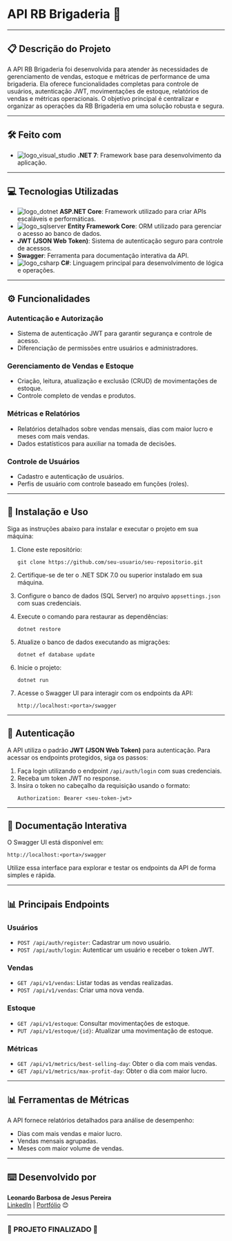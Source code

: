 
# API RB Brigaderia 🍫

---

## 📋 Descrição do Projeto

A API RB Brigaderia foi desenvolvida para atender às necessidades de gerenciamento de vendas, estoque e métricas de performance de uma brigaderia. Ela oferece funcionalidades completas para controle de usuários, autenticação JWT, movimentações de estoque, relatórios de vendas e métricas operacionais. O objetivo principal é centralizar e organizar as operações da RB Brigaderia em uma solução robusta e segura.

---

## 🛠️ Feito com

- ![logo_visual_studio](https://raw.githubusercontent.com/devicons/devicon/master/icons/dotnetcore/dotnetcore-original.svg) **.NET 7**: Framework base para desenvolvimento da aplicação.

---

## 💻 Tecnologias Utilizadas

- ![logo_dotnet](https://raw.githubusercontent.com/devicons/devicon/master/icons/dotnetcore/dotnetcore-original.svg) **ASP.NET Core**: Framework utilizado para criar APIs escaláveis e performáticas.
- ![logo_sqlserver](https://raw.githubusercontent.com/devicons/devicon/master/icons/microsoftsqlserver/microsoftsqlserver-plain.svg) **Entity Framework Core**: ORM utilizado para gerenciar o acesso ao banco de dados.
- **JWT (JSON Web Token)**: Sistema de autenticação seguro para controle de acessos.
- **Swagger**: Ferramenta para documentação interativa da API.
- ![logo_csharp](https://raw.githubusercontent.com/devicons/devicon/master/icons/csharp/csharp-original.svg) **C#**: Linguagem principal para desenvolvimento de lógica e operações.

---

## ⚙️ Funcionalidades

### Autenticação e Autorização
- Sistema de autenticação JWT para garantir segurança e controle de acesso.
- Diferenciação de permissões entre usuários e administradores.

### Gerenciamento de Vendas e Estoque
- Criação, leitura, atualização e exclusão (CRUD) de movimentações de estoque.
- Controle completo de vendas e produtos.

### Métricas e Relatórios
- Relatórios detalhados sobre vendas mensais, dias com maior lucro e meses com mais vendas.
- Dados estatísticos para auxiliar na tomada de decisões.

### Controle de Usuários
- Cadastro e autenticação de usuários.
- Perfis de usuário com controle baseado em funções (roles).

---

## :electric_plug: Instalação e Uso

Siga as instruções abaixo para instalar e executar o projeto em sua máquina:

1. Clone este repositório:
   ```
   git clone https://github.com/seu-usuario/seu-repositorio.git
   ```

2. Certifique-se de ter o .NET SDK 7.0 ou superior instalado em sua máquina.

3. Configure o banco de dados (SQL Server) no arquivo `appsettings.json` com suas credenciais.

4. Execute o comando para restaurar as dependências:
   ```
   dotnet restore
   ```

5. Atualize o banco de dados executando as migrações:
   ```
   dotnet ef database update
   ```

6. Inicie o projeto:
   ```
   dotnet run
   ```

7. Acesse o Swagger UI para interagir com os endpoints da API:
   ```
   http://localhost:<porta>/swagger
   ```

---

## 🔐 Autenticação

A API utiliza o padrão **JWT (JSON Web Token)** para autenticação. Para acessar os endpoints protegidos, siga os passos:

1. Faça login utilizando o endpoint `/api/auth/login` com suas credenciais.
2. Receba um token JWT no response.
3. Insira o token no cabeçalho da requisição usando o formato:
   ```
   Authorization: Bearer <seu-token-jwt>
   ```

---

## :memo: Documentação Interativa

O Swagger UI está disponível em:
```
http://localhost:<porta>/swagger
```

Utilize essa interface para explorar e testar os endpoints da API de forma simples e rápida.

---

## :bar_chart: Principais Endpoints

### Usuários
- `POST /api/auth/register`: Cadastrar um novo usuário.
- `POST /api/auth/login`: Autenticar um usuário e receber o token JWT.

### Vendas
- `GET /api/v1/vendas`: Listar todas as vendas realizadas.
- `POST /api/v1/vendas`: Criar uma nova venda.

### Estoque
- `GET /api/v1/estoque`: Consultar movimentações de estoque.
- `PUT /api/v1/estoque/{id}`: Atualizar uma movimentação de estoque.

### Métricas
- `GET /api/v1/metrics/best-selling-day`: Obter o dia com mais vendas.
- `GET /api/v1/metrics/max-profit-day`: Obter o dia com maior lucro.

---

## 📊 Ferramentas de Métricas

A API fornece relatórios detalhados para análise de desempenho:
- Dias com mais vendas e maior lucro.
- Vendas mensais agrupadas.
- Meses com maior volume de vendas.

---

## ⌨️ Desenvolvido por

**Leonardo Barbosa de Jesus Pereira**  
[LinkedIn](https://www.linkedin.com/in/leonardojpereira) | [Portfólio](https://leonardobarbosaportfolio.netlify.app/) 😊

---

### :construction: PROJETO FINALIZADO :construction:
